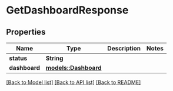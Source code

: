 # GetDashboardResponse

## Properties

Name | Type | Description | Notes
------------ | ------------- | ------------- | -------------
**status** | **String** |  | 
**dashboard** | [**models::Dashboard**](Dashboard.md) |  | 

[[Back to Model list]](../README.md#documentation-for-models) [[Back to API list]](../README.md#documentation-for-api-endpoints) [[Back to README]](../README.md)


